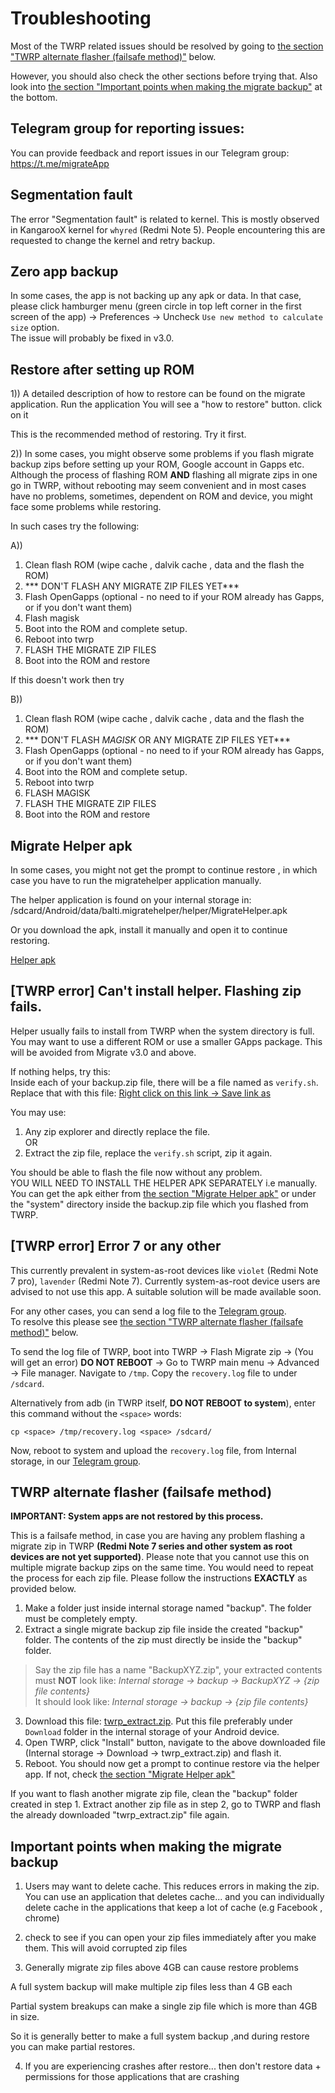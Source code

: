 # Troubleshooting

Most of the TWRP related issues should be resolved by going to [the section "TWRP alternate flasher (failsafe method)"](https://github.com/SayantanRC/Migrate-files/blob/master/troubleshooting.md#twrp-alternate-flasher-failsafe-method) below. 

However, you should also check the other sections before trying that. Also look into [the section "Important points when making the migrate backup"](https://github.com/SayantanRC/Migrate-files/blob/master/troubleshooting.md#important-points-when-making-the-migrate-backup) at the bottom.

## Telegram group for reporting issues:
You can provide feedback and report issues in our Telegram group: https://t.me/migrateApp

## Segmentation fault
The error "Segmentation fault" is related to kernel. This is mostly observed in KangarooX kernel for `whyred` (Redmi Note 5). People encountering this are requested to change the kernel and retry backup.

## Zero app backup
In some cases, the app is not backing up any apk or data. In that case, please click hamburger menu (green circle in top left corner in the first screen of the app) -> Preferences -> Uncheck `Use new method to calculate size` option.  
The issue will probably be fixed in v3.0.

## Restore after setting up ROM

1)) A detailed description of how to restore can be found on the migrate application.
Run the application
You will see a "how to restore" button. click on it

This is the recommended method of restoring. Try it first.

2)) In some cases, you might observe some problems if you flash migrate backup zips before setting up your ROM, Google account in Gapps etc. Although the process of flashing ROM <b>AND</b> flashing all migrate zips in one go in TWRP, without rebooting may seem convenient and in most cases have no problems, sometimes, dependent on ROM and device, you might face some problems while restoring.  

In such cases try the following:

A))
1. Clean flash ROM 
(wipe cache , dalvik cache , data and the flash the ROM)
2. *** DON'T FLASH ANY MIGRATE ZIP FILES YET***
3. Flash OpenGapps 
(optional - no need to if your ROM already has Gapps, or if you don't want them)
4. Flash magisk 
5. Boot into the ROM and complete setup.
6. Reboot into twrp
7. FLASH THE MIGRATE ZIP FILES
8. Boot into the ROM and restore

If this doesn't work then try

B))
1. Clean flash ROM 
(wipe cache , dalvik cache , data and the flash the ROM)
2. *** DON'T FLASH *MAGISK* OR ANY MIGRATE ZIP FILES YET***
3. Flash OpenGapps 
(optional - no need to if your ROM already has Gapps, or if you don't want them)
4. Boot into the ROM and complete setup.
5. Reboot into twrp
6. FLASH MAGISK
7. FLASH THE MIGRATE ZIP FILES
8. Boot into the ROM and restore

## Migrate Helper apk
In some cases, you might not get the prompt to continue restore , in which case you have to run the migratehelper application manually.

The helper application is found on your internal storage in:
/sdcard/Android/data/balti.migratehelper/helper/MigrateHelper.apk

Or you download the apk, install it manually and open it to continue restoring.

[Helper apk](https://github.com/SayantanRC/Migrate-files/blob/master/helper.apk?raw=true)

## [TWRP error] Can't install helper. Flashing zip fails.
Helper usually fails to install from TWRP when the system directory is full. You may want to use a different ROM or use a smaller GApps package. This will be avoided from Migrate v3.0 and above.  

If nothing helps, try this:  
Inside each of your backup.zip file, there will be a file named as `verify.sh`. Replace that with this file:
[Right click on this link -> Save link as](https://raw.githubusercontent.com/SayantanRC/Migrate-files/master/verify.sh)  

You may use:  
1. Any zip explorer and directly replace the file.  
OR  
2. Extract the zip file, replace the `verify.sh` script, zip it again.  

You should be able to flash the file now without any problem.  
YOU WILL NEED TO INSTALL THE HELPER APK SEPARATELY i.e manually. You can get the apk either from [the section "Migrate Helper apk"](https://github.com/SayantanRC/Migrate-files/blob/master/troubleshooting.md#migrate-helper-apk) or under the "system" directory inside the backup.zip file which you flashed from TWRP.  

## [TWRP error] Error 7 or any other
This currently prevalent in system-as-root devices like `violet` (Redmi Note 7 pro), `lavender` (Redmi Note 7). Currently system-as-root device users are advised to not use this app. A suitable solution will be made available soon.  

For any other cases, you can send a log file to the [Telegram group](https://t.me/migrateApp).  
To resolve this please see [the section "TWRP alternate flasher (failsafe method)"](https://github.com/SayantanRC/Migrate-files/blob/master/troubleshooting.md#twrp-alternate-flasher-failsafe-method) below.

To send the log file of TWRP, boot into TWRP -> Flash Migrate zip -> (You will get an error) <b>DO NOT REBOOT</b> -> Go to TWRP main menu -> Advanced -> File manager.
Navigate to `/tmp`. Copy the `recovery.log` file to under `/sdcard`.

Alternatively from adb (in TWRP itself, <b>DO NOT REBOOT to system</b>), enter this command without the `<space>` words:
```
cp <space> /tmp/recovery.log <space> /sdcard/
```
Now, reboot to system and upload the `recovery.log` file, from Internal storage, in our [Telegram group](https://t.me/migrateApp).

## TWRP alternate flasher (failsafe method)
<b>IMPORTANT: System apps are not restored by this process.</b>  

This is a failsafe method, in case you are having any problem flashing a migrate zip in TWRP <b>(Redmi Note 7 series and other system as root devices are not yet supported)</b>. Please note that you cannot use this on multiple migrate backup zips on the same time. You would need to repeat the process for each zip file. Please follow the instructions <b>EXACTLY</b> as provided below.  

1. Make a folder just inside internal storage named "backup". The folder must be completely empty.  
2. Extract a single migrate backup zip file inside the created "backup" folder. The contents of the zip must directly be inside the "backup" folder.  
> Say the zip file has a name "BackupXYZ.zip", your extracted contents must <b>NOT</b> look like: <i>Internal storage -> backup -> BackupXYZ -> {zip file contents}</i>  
> It should look like: <i>Internal storage -> backup -> {zip file contents}</i>  
3. Download this file: [twrp_extract.zip](https://github.com/SayantanRC/Migrate-files/blob/master/twrp_extract.zip?raw=true). Put this file preferably under `Download` folder in the internal storage of your Android device.  
4. Open TWRP, click "Install" button, navigate to the above downloaded file (Internal storage -> Download -> twrp_extract.zip) and flash it.  
4. Reboot. You should now get a prompt to continue restore via the helper app. If not, check [the section "Migrate Helper apk"](https://github.com/SayantanRC/Migrate-files/blob/master/troubleshooting.md#migrate-helper-apk)  

If you want to flash another migrate zip file, clean the "backup" folder created in step 1. Extract another zip file as in step 2, go to TWRP and flash the already downloaded "twrp_extract.zip" file again.

## Important points when making the migrate backup
1. Users may want to delete cache. This reduces errors in making the zip.
You can use an application that deletes cache...
and you can individually delete cache in the applications that keep a lot of cache (e.g Facebook , chrome)

2. check to see if you can open your zip files immediately after you make them.
This will avoid corrupted zip files

3. Generally migrate zip files above 4GB can cause restore problems 

A full system backup will make multiple zip files less than 4 GB each

Partial system breakups can make a single zip file which is more than 4GB in size.

So it is generally better to make a full system backup ,and during restore you can make partial restores.

4. If you are experiencing crashes after restore... then don't restore data + permissions for those applications that are crashing


